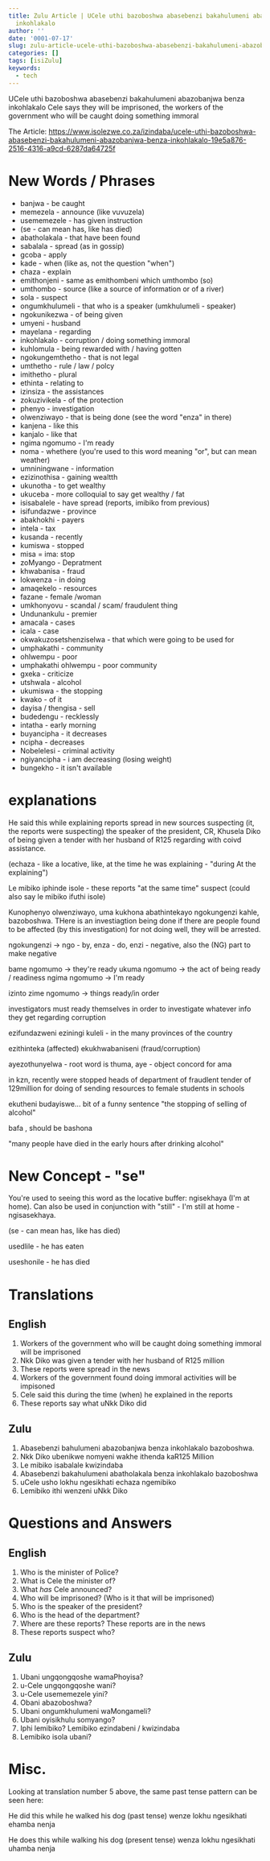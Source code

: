 ```yaml
---
title: Zulu Article | UCele uthi bazoboshwa abasebenzi bakahulumeni abazobanjwa benza
  inkohlakalo
author: ''
date: '0001-07-17'
slug: zulu-article-ucele-uthi-bazoboshwa-abasebenzi-bakahulumeni-abazobanjwa-benza-inkohlakalo
categories: []
tags: [isiZulu]
keywords:
  - tech
---
```


UCele uthi bazoboshwa abasebenzi bakahulumeni abazobanjwa benza inkohlakalo
Cele says they will be imprisoned, the workers of the government who will be caught doing something immoral

<!--more-->

The Article: https://www.isolezwe.co.za/izindaba/ucele-uthi-bazoboshwa-abasebenzi-bakahulumeni-abazobanjwa-benza-inkohlakalo-19e5a876-2516-4316-a9cd-6287da64725f

# New Words / Phrases


- banjwa - be caught
- memezela - announce (like vuvuzela)
- usememezele - has given instruction
- (se - can mean has, like has died)
- abatholakala - that have been found
- sabalala - spread (as in gossip)
- gcoba - apply
- kade - when (like as, not the question "when")
- chaza - explain
- emithonjeni - same as emithombeni which umthombo (so)
- umthombo - source (like a source of information or of a river)
- sola - suspect
- ongumkhulumeli - that who is a speaker (umkhulumeli - speaker)
- ngokunikezwa - of being given
- umyeni - husband
- mayelana - regarding
- inkohlakalo - corruption / doing something immoral 
- kuhlomula - being rewarded with / having gotten
- ngokungemthetho  - that is not legal
- umthetho - rule / law / polcy
- imithetho - plural
- ethinta - relating to
- izinsiza - the assistances 
- zokuzivikela - of the protection
- phenyo - investigation
- olwenziwayo - that is being done (see the word "enza" in there)
- kanjena - like this
- kanjalo - like that
- ngima ngomumo - I'm ready
- noma - whethere (you're used to this word meaning "or", but can mean weather)
- umniningwane - information 
- ezizinothisa - gaining wealtth
- ukunotha - to get wealthy
- ukuceba - more colloquial to say get wealthy / fat
- isisabalele - have spread (reports, imibiko from previous)
- isifundazwe - province
- abakhokhi - payers
- intela - tax
- kusanda - recently
- kumiswa - stopped
- misa = ima: stop
- zoMyango - Depratment
- khwabanisa - fraud
- lokwenza - in doing
- amaqekelo - resources
- fazane - female /woman
- umkhonyovu - scandal / scam/ fraudulent thing
- Undunankulu - premier
- amacala - cases
- icala - case
- okwakuzosetshenziselwa - that which were going to be used for
- umphakathi - community
- ohlwempu - poor
- umphakathi ohlwempu - poor community
- gxeka - criticize
- utshwala - alcohol
- ukumiswa - the stopping
- kwako - of it
- dayisa / thengisa - sell
- budedengu - recklessly
- intatha - early morning
- buyancipha - it decreases
- ncipha - decreases
- Nobelelesi - criminal activity
- ngiyancipha - i am decreasing (losing weight)
- bungekho - it isn't available


# explanations

He said this while explaining reports spread in new sources suspecting (it, the reports were suspecting) the speaker of the president, CR, Khusela Diko of being given a tender with her husband of R125 regarding with coivd assistance.

(echaza - like a locative, like, at the time he was explaining - "during At the explaining")

Le mibiko iphinde isole - these reports "at the same time" suspect
(could also say le mibiko ifuthi isole)

Kunophenyo olwenziwayo, uma kukhona abathintekayo ngokungenzi kahle, bazoboshwa.
THere is an investiagtion being done if there are people found to be affected (by this investigation) for not doing well, they will be arrested.

ngokungenzi -> ngo - by,  enza - do, enzi - negative, also the (NG) part to make negative

bame ngomumo -> they're ready
ukuma ngomumo -> the act of being ready / readiness
ngima ngomumo -> I'm ready

izinto zime ngomumo -> things ready/in order

investigators must ready themselves in  order to investigate whatever info they get regarding corruption

ezifundazweni eziningi kuleli - in the many provinces of the country

ezithinteka (affected) ekukhwabaniseni (fraud/corruption)

ayezothunyelwa - root word is thuma, aye - object concord for ama

in kzn, recently were stopped heads of department of fraudlent tender of 129million for doing of sending resources to female students in schools

ekutheni budayiswe... bit of a funny sentence "the stopping of selling of alcohol"

bafa , should be bashona


"many people have died in the early hours after drinking alcohol"


# New Concept - "se"

You're used to seeing this word as the locative buffer: ngisekhaya (I'm at home).
Can also be used in conjunction with "still" - I'm still at home - ngisasekhaya.

(se - can mean has, like has died)

usedlile - he has eaten

useshonile - he has died


# Translations

## English

1. Workers of the government who will be caught doing something immoral will be imprisoned
2. Nkk Diko was given a tender with her husband of R125 million
3. These reports were spread in the news
4. Workers of the government found doing immoral activities will be impisoned
5. Cele said this during the time (when) he explained in the reports
6. These reports say what uNkk Diko did

## Zulu

1. Abasebenzi bahulumeni abazobanjwa benza inkohlakalo bazoboshwa.
2. Nkk Diko ubenikwe nomyeni wakhe ithenda kaR125 Million
3. Le mibiko isabalale kwizindaba
4. Abasebenzi bakahulumeni abatholakala benza inkohlakalo bazoboshwa
5. uCele usho lokhu ngesikhati echaza ngemibiko
6. Lemibiko ithi wenzeni uNkk Diko

# Questions and Answers

## English

1. Who is the minister of Police?
2. What is Cele the minister of?
3. What _has_ Cele announced?
4. Who will be imprisoned? (Who is it that will be imprisoned)
5. Who is the speaker of the president?
6. Who is the head of the department?
7. Where are these reports? These reports are in the news
8. These reports suspect who?

## Zulu

1. Ubani ungqongqoshe wamaPhoyisa?
2. u-Cele ungqongqoshe wani?
3. u-Cele usememezele yini?
4. Obani abazoboshwa?
5. Ubani ongumkhulumeni waMongameli?
6. Ubani oyisikhulu somyango?
7. Iphi lemibiko? Lemibiko ezindabeni / kwizindaba
8. Lemibiko isola ubani?

# Misc.

Looking at translation number 5 above, the same past tense pattern can be seen here:

He did this while he walked his dog (past tense)
wenze lokhu ngesikhati ehamba nenja

He does this while walking his dog (present tense)
wenza lokhu ngesikhati uhamba nenja






